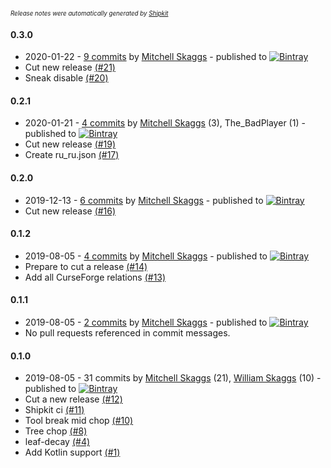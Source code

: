 <sup><sup>*Release notes were automatically generated by [Shipkit](http://shipkit.org/)*</sup></sup>

#### 0.3.0
 - 2020-01-22 - [9 commits](https://github.com/magneticflux-/fabric-tree-chopper/compare/v0.2.1...v0.3.0) by [Mitchell Skaggs](https://github.com/magneticflux-) - published to [![Bintray](https://img.shields.io/badge/Bintray-0.3.0-green.svg)](https://bintray.com/magneticflux/maven/fabric-tree-chopper/0.3.0)
 - Cut new release [(#21)](https://github.com/magneticflux-/fabric-tree-chopper/pull/21)
 - Sneak disable [(#20)](https://github.com/magneticflux-/fabric-tree-chopper/pull/20)

#### 0.2.1
 - 2020-01-21 - [4 commits](https://github.com/magneticflux-/fabric-tree-chopper/compare/v0.2.0...v0.2.1) by [Mitchell Skaggs](https://github.com/magneticflux-) (3), The_BadPlayer (1) - published to [![Bintray](https://img.shields.io/badge/Bintray-0.2.1-green.svg)](https://bintray.com/magneticflux/maven/fabric-tree-chopper/0.2.1)
 - Cut new release [(#19)](https://github.com/magneticflux-/fabric-tree-chopper/pull/19)
 - Create ru_ru.json [(#17)](https://github.com/magneticflux-/fabric-tree-chopper/pull/17)

#### 0.2.0
 - 2019-12-13 - [6 commits](https://github.com/magneticflux-/fabric-tree-chopper/compare/v0.1.2...v0.2.0) by [Mitchell Skaggs](https://github.com/magneticflux-) - published to [![Bintray](https://img.shields.io/badge/Bintray-0.2.0-green.svg)](https://bintray.com/magneticflux/maven/fabric-tree-chopper/0.2.0)
 - Cut new release [(#16)](https://github.com/magneticflux-/fabric-tree-chopper/pull/16)

#### 0.1.2
 - 2019-08-05 - [4 commits](https://github.com/magneticflux-/fabric-tree-chopper/compare/v0.1.1...v0.1.2) by [Mitchell Skaggs](https://github.com/magneticflux-) - published to [![Bintray](https://img.shields.io/badge/Bintray-0.1.2-green.svg)](https://bintray.com/magneticflux/maven/fabric-tree-chopper/0.1.2)
 - Prepare to cut a release [(#14)](https://github.com/magneticflux-/fabric-tree-chopper/pull/14)
 - Add all CurseForge relations [(#13)](https://github.com/magneticflux-/fabric-tree-chopper/pull/13)

#### 0.1.1
 - 2019-08-05 - [2 commits](https://github.com/magneticflux-/fabric-tree-chopper/compare/v0.1.0...v0.1.1) by [Mitchell Skaggs](https://github.com/magneticflux-) - published to [![Bintray](https://img.shields.io/badge/Bintray-0.1.1-green.svg)](https://bintray.com/magneticflux/maven/fabric-tree-chopper/0.1.1)
 - No pull requests referenced in commit messages.

#### 0.1.0
 - 2019-08-05 - 31 commits by [Mitchell Skaggs](https://github.com/magneticflux-) (21), [William Skaggs](https://github.com/ft-l) (10) - published to [![Bintray](https://img.shields.io/badge/Bintray-0.1.0-green.svg)](https://bintray.com/magneticflux/maven/fabric-tree-chopper/0.1.0)
 - Cut a new release [(#12)](https://github.com/magneticflux-/fabric-tree-chopper/pull/12)
 - Shipkit ci [(#11)](https://github.com/magneticflux-/fabric-tree-chopper/pull/11)
 - Tool break mid chop [(#10)](https://github.com/magneticflux-/fabric-tree-chopper/pull/10)
 - Tree chop [(#8)](https://github.com/magneticflux-/fabric-tree-chopper/pull/8)
 - leaf-decay [(#4)](https://github.com/magneticflux-/fabric-tree-chopper/pull/4)
 - Add Kotlin support [(#1)](https://github.com/magneticflux-/fabric-tree-chopper/issues/1)

